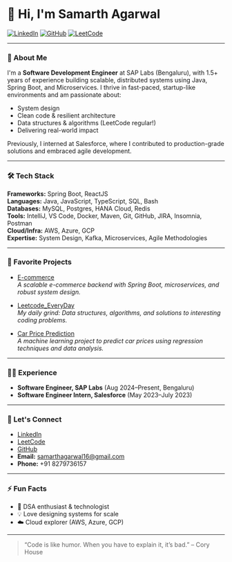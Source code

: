 # 👋 Hi, I'm Samarth Agarwal

[![LinkedIn](https://img.shields.io/badge/LinkedIn-samarthagarwal16-blue?logo=linkedin)](https://www.linkedin.com/in/samarthagarwal16)
[![GitHub](https://img.shields.io/badge/GitHub-SAMARTHAGARWAL77-black?logo=github)](https://github.com/SAMARTHAGARWAL77)
[![LeetCode](https://img.shields.io/badge/LeetCode-agarwal_samarth-orange?logo=leetcode)](https://leetcode.com/u/agarwal_samarth/)

---

### 🚀 About Me

I'm a **Software Development Engineer** at SAP Labs (Bengaluru), with 1.5+ years of experience building scalable, distributed systems using Java, Spring Boot, and Microservices. I thrive in fast-paced, startup-like environments and am passionate about:
- System design
- Clean code & resilient architecture
- Data structures & algorithms (LeetCode regular!)
- Delivering real-world impact

Previously, I interned at Salesforce, where I contributed to production-grade solutions and embraced agile development.

---

### 🛠️ Tech Stack

**Frameworks:** Spring Boot, ReactJS  
**Languages:** Java, JavaScript, TypeScript, SQL, Bash  
**Databases:** MySQL, Postgres, HANA Cloud, Redis  
**Tools:** IntelliJ, VS Code, Docker, Maven, Git, GitHub, JIRA, Insomnia, Postman  
**Cloud/Infra:** AWS, Azure, GCP  
**Expertise:** System Design, Kafka, Microservices, Agile Methodologies

---

### 🌟 Favorite Projects

- [E-commerce](https://github.com/SAMARTHAGARWAL77/E-commerce)  
  *A scalable e-commerce backend with Spring Boot, microservices, and robust system design.*

- [Leetcode_EveryDay](https://github.com/SAMARTHAGARWAL77/leetcode_EveryDay)  
  *My daily grind: Data structures, algorithms, and solutions to interesting coding problems.*

- [Car Price Prediction](https://github.com/SAMARTHAGARWAL77/Car_price_Prediction)  
  *A machine learning project to predict car prices using regression techniques and data analysis.*

---

### 👨‍💻 Experience

- **Software Engineer, SAP Labs** (Aug 2024–Present, Bengaluru)
- **Software Engineer Intern, Salesforce** (May 2023–July 2023)

---

### 🤝 Let's Connect

- [LinkedIn](https://www.linkedin.com/in/samarthagarwal16)
- [LeetCode](https://leetcode.com/u/agarwal_samarth/)
- [GitHub](https://github.com/SAMARTHAGARWAL77)
- **Email:** samarthagarwal16@gmail.com
- **Phone:** +91 8279736157

---

### ⚡ Fun Facts

- 🧩 DSA enthusiast & technologist
- 💡 Love designing systems for scale
- ☁️ Cloud explorer (AWS, Azure, GCP)

---

> “Code is like humor. When you have to explain it, it’s bad.” – Cory House
